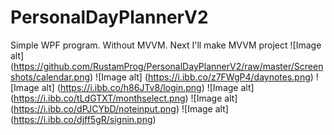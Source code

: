 # PersonalDayPlannerV2
Simple WPF program. Without MVVM. Next I'll make MVVM project
![Image alt] (https://github.com/RustamProg/PersonalDayPlannerV2/raw/master/Screenshots/calendar.png)
![Image alt] (https://i.ibb.co/z7FWgP4/daynotes.png)
![Image alt] (https://i.ibb.co/h86JTv8/login.png)
![Image alt] (https://i.ibb.co/tLdGTXT/monthselect.png)
![Image alt] (https://i.ibb.co/dPJCYbD/noteinput.png)
![Image alt] (https://i.ibb.co/djff5gR/signin.png)

